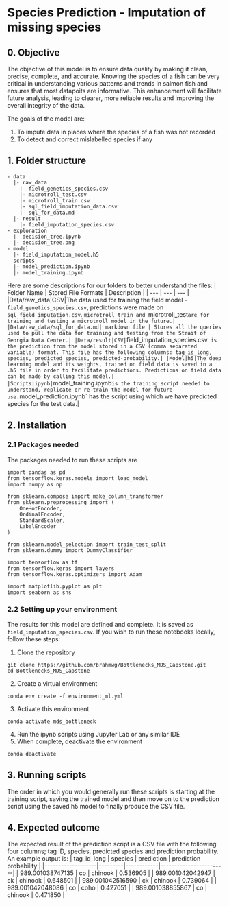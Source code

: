 # Species Prediction - Imputation of missing species
## 0. Objective
The objective of this model is to ensure data quality by making it clean, precise, complete, and accurate. Knowing the species of a fish can be very critical in understanding various patterns and trends in salmon fish and ensures that most datapoits are informative. This enhancement will facilitate future analysis, leading to clearer, more reliable results and improving the overall integrity of the data.

The goals of the model are:
1. To impute data in places where the species of a fish was not recorded 
2. To detect and correct mislabelled species if any

## 1. Folder structure
```
- data
  |- raw_data
    |- field_genetics_species.csv
    |- microtroll_test.csv
    |- microtroll_train.csv
    |- sql_field_imputation_data.csv
    |- sql_for_data.md            
  |- result
    |- field_imputation_species.csv   
- exploration
  |- decision_tree.ipynb 
  |- decision_tree.png
- model
  |- field_imputation_model.h5              
- scripts
  |- model_prediction.ipynb
  |- model_training.ipynb 
```
Here are some descriptions for our folders to better understand the files:
| Folder Name | Stored File Formats | Description |
| --- | --- | --- |
|Data/raw_data|CSV|The data used for training the field model - `field_genetics_species.csv`, predictions were made on `sql_field_imputation.csv`. `microtroll_train and `microtroll_test` are for training and testing a microtroll model in the future.|
|Data/raw_data/sql_for_data.md| markdown file | Stores all the queries used to pull the data for training and testing from the Strait of Georgia Data Center.|
|Data/result|CSV| `field_imputation_species.csv` is the prediction from the model stored in a CSV (comma separated variable) format. This file has the following columns: tag_is_long, species, predicted_species, predicted-probability.|
|Model|h5|The deep learning model and its weights, trained on field data is saved in a .h5 file in order to facilitate predictions. Predictions on field data can be made by calling this model.| 
|Scripts|ipynb|`model_training.ipynb` is the training script needed to understand, replicate or re-train the model for future use. `model_prediction.ipynb` has the script using which we have predicted species for the test data.|

## 2. Installation 
### 2.1 Packages needed
The packages needed to run these scripts are
```
import pandas as pd
from tensorflow.keras.models import load_model
import numpy as np 

from sklearn.compose import make_column_transformer
from sklearn.preprocessing import (
    OneHotEncoder,
    OrdinalEncoder,
    StandardScaler,
    LabelEncoder
)

from sklearn.model_selection import train_test_split
from sklearn.dummy import DummyClassifier

import tensorflow as tf
from tensorflow.keras import layers
from tensorflow.keras.optimizers import Adam

import matplotlib.pyplot as plt
import seaborn as sns
```
### 2.2 Setting up your environment
The results for this model are defined and complete. It is saved as `field_imputation_species.csv`. If you wish to run these notebooks locally, follow these steps:
1. Clone the repository
```
git clone https://github.com/brahmwg/Bottlenecks_MDS_Capstone.git
cd Bottlenecks_MDS_Capstone
```
2. Create a virtual environment
```
conda env create -f environment_ml.yml
```
3. Activate this environment
```
conda activate mds_bottleneck
```
4. Run the ipynb scripts using Jupyter Lab or any similar IDE
5. When complete, deactivate the environment
```
conda deactivate
```
## 3. Running scripts

The order in which you would generally run these scripts is starting at the training script, saving the trained model and then move on to the prediction script using the saved h5 model to finally produce the CSV file.

## 4. Expected outcome
The expected result of the prediction script is a CSV file with the following four columns; tag ID, species, predicted species and prediction probability.
An example output is:
| tag_id_long       | species | prediction | prediction probability |
|-------------------|---------|------------|------------------------|
| 989.001038747135  | co      | chinook    | 0.536905               |
| 989.001042042947  | ck      | chinook    | 0.648501               |
| 989.001042516590  | ck      | chinook    | 0.739064               |
| 989.001042048086  | co      | coho       | 0.427051               |
| 989.001038855867  | co      | chinook    | 0.471850               |
